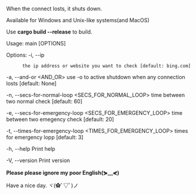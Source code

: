 When the connect losts, it shuts down.

Available for Windows and Unix-like systems(and MacOS)

Use **cargo build --release** to build.


Usage: main [OPTIONS]

Options:
  -i, --ip <IP>
  
          the ip address or website you want to check [default: bing.com]
          
  -a, --and-or <AND_OR>
          use -o to active shutdown when any connection losts [default: None]
          
  -n, --secs-for-normal-loop <SECS_FOR_NORMAL_LOOP>
          time between two normal check [default: 60]
          
  -e, --secs-for-emergency-loop <SECS_FOR_EMERGENCY_LOOP>
          time between two emegency check [default: 20]
          
  -t, --times-for-emergency-loop <TIMES_FOR_EMERGENCY_LOOP>
          times for emergency lopp [default: 3]
          
  -h, --help
          Print help
          
  -V, --version
          Print version


**Please please ignore my poor English(⋟﹏⋞)**

Have a nice day. ヾ(✿ﾟ▽ﾟ)ノ